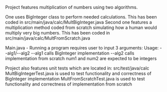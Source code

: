 Project features multiplication of numbers using two algorithms.

One uses BigInteger class to perform needed calculations. This has been coded in src/main/java/calc/MultBigInteger.java
Second one features a multiplication method coded from scratch simulating how a human would multiply very big numbers. This has been coded in src/main/java/calc/MultFromScratch.java

Main.java - Running a program requires user to input 3 arguments:  Usage: --alg1/--alg2 <num1> <num2>
  --alg1 calls BigInteger implementation
  --alg2 calls implementation from scratch
  num1 and num2 are expected to be integers


Project also features unit tests which are located in: src/test/java/calc
  MultBigIntegerTest.java is used to test functionality and correctness of BigInteger implementation
  MultFromScratchTest.java is used to test functionality and correctness of implementation from scratch

